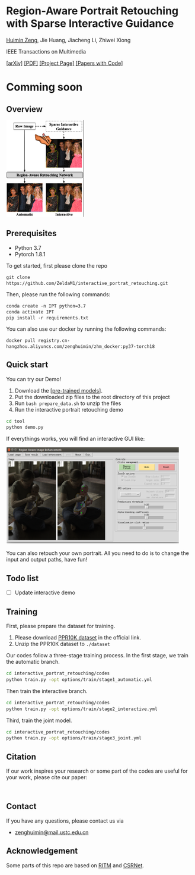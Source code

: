 # Region-Aware Portrait Retouching with Sparse Interactive Guidance
[Huimin Zeng](https://hkchengrex.github.io/), Jie Huang, Jiacheng Li, Zhiwei Xiong

IEEE Transactions on Multimedia

[[arXiv]]( ) [[PDF]]( ) [[Project Page]]( ) [[Papers with Code]]( )
 
#  Comming soon
 
## Overview
<img src="fig/overview.png" height="260px"/> 
 

## Prerequisites
- Python 3.7
- Pytorch 1.8.1

To get started, first please clone the repo
```
git clone https://github.com/ZeldaM1/interactive_portrat_retouching.git
```
Then, please run the following commands:
```
conda create -n IPT python=3.7
conda activate IPT
pip install -r requirements.txt
```
You can also use our docker by running the following commands:
```
docker pull registry.cn-hangzhou.aliyuncs.com/zenghuimin/zhm_docker:py37-torch18
```

## Quick start
You can try our Demo!

1. Download the [[pre-trained models]( )]. 
3. Put the downloaded zip files to the root directory of this project
4. Run `bash prepare_data.sh` to unzip the files
5. Run the interactive portrait retouching demo
```bash
cd tool
python demo.py 
```
If everythings works, you will find an interactive GUI like:

<img src="fig/GUI.png" height="260px"/> 

You can also retouch your own portrait. All you need to do is to change the input and output paths, have fun!

## Todo list
- [ ] Update interactive demo
 
## Training
First, please prepare the dataset for training.
1. Please download [PPR10K dataset](https://github.com/csjliang/PPR10K) in the official link.
2. Unzip the PPR10K dataset to `./dataset`

Our codes follow a three-stage training process. In the first stage, we train the automatic branch.
```bash
cd interactive_portrat_retouching/codes
python train.py -opt options/train/stage1_automatic.yml
```
Then train the interactive branch.
```bash
cd interactive_portrat_retouching/codes
python train.py -opt options/train/stage2_interactive.yml
```

Third, train the joint model. 
```bash
cd interactive_portrat_retouching/codes
python train.py -opt options/train/stage3_joint.yml
```
 
## Citation
If our work inspires your research or some part of the codes are useful for your work, please cite our paper:
```bibtex

```

```bibtex

```

## Contact
If you have any questions, please contact us via 
- zenghuimin@mail.ustc.edu.cn

## Acknowledgement
Some parts of this repo are based on [RITM](https://github.com/SamsungLabs/ritm_interactive_segmentation) and [CSRNet](https://github.com/hejingwenhejingwen/CSRNet).  
